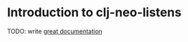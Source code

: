 # Introduction to clj-neo-listens

TODO: write [great documentation](http://jacobian.org/writing/what-to-write/)
